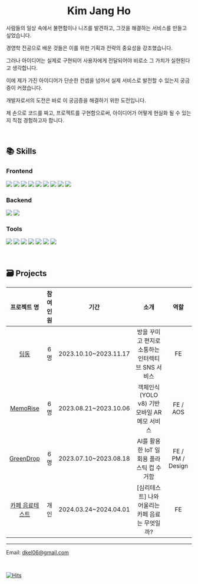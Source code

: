 # <div align=center> Kim Jang Ho </div>
<div style="text-align: left">
  
사람들의 일상 속에서 불편함이나 니즈를 발견하고, 그것을 해결하는 서비스를 만들고 싶었습니다.

경영학 전공으로 배운 것들은 이를 위한 기획과 전략의 중요성을 강조했습니다.

그러나 아이디어는 실제로 구현되어 사용자에게 전달되어야 비로소 그 가치가 실현된다고 생각합니다.

이에 제가 가진 아이디어가 단순한 컨셉을 넘어서 실제 서비스로 발전할 수 있는지 궁금증이 커졌습니다.

개발자로서의 도전은 바로 이 궁금증을 해결하기 위한 도전입니다.

제 손으로 코드를 짜고, 프로젝트를 구현함으로써, 아이디어가 어떻게 현실화 될 수 있는지 직접 경험하고자 합니다.
</div>
<br>

## <div style="text-align: left"> 📚 Skills </div> 
### <div style="text-align: left"> Frontend </div>
<p style="text-align: left">
  <img src="https://img.shields.io/badge/HTML5-000000?style=flat-square&logo=HTML5&logoColor=E34F26"/>
  <img src="https://img.shields.io/badge/CSS3-000000?style=flat-square&logo=CSS3&logoColor=1572B6"/>
  <img src="https://img.shields.io/badge/JavaScript-000000?style=flat-square&logo=JavaScript&logoColor=F7DF1E"/>
  <img src="https://img.shields.io/badge/React-000000?style=flat-square&logo=React&logoColor=61DAFB"/>
  <img src="https://img.shields.io/badge/Recoil-000000?style=flat-square&logo=Recoil&logoColor=3578E5"/>
  <img src="https://img.shields.io/badge/Redux-000000?style=flat-square&logo=Redux&logoColor=#764ABC" />
  <img src="https://img.shields.io/badge/React_Three_Fiber-000000?style=flat-square&logo=Three.js&logoColor=#000000" />
  <img src="https://img.shields.io/badge/React_Native-000000?style=flat-square&logo=react&logoColor=61DAFB" />
  <img src="https://img.shields.io/badge/Vue.js (2)-000000?style=flat-square&logo=Vue.js&logoColor=4FC08D"/>
</p>

### <div style="text-align: left"> Backend </div> 
<p style="text-align: left">
  <img src="https://img.shields.io/badge/Python-000000?style=flat-square&logo=Python&logoColor=3776AB"/>
  <img src="https://img.shields.io/badge/Django-000000?style=flat-square&logo=Django&logoColor=#092E20 "/>
</p>

  
### <div style="text-align: left"> Tools </div>   

<p style="text-align: left">
  <img src="https://img.shields.io/badge/Git-000000?style=flat-square&logo=Git&logoColor=F05032"/>
  <img src="https://img.shields.io/badge/GitHub-000000?style=flat-square&logo=Github&logoColor=ffffff"/>
  <img src="https://img.shields.io/badge/GitLab-000000?style=flat-square&logo=Gitlab&logoColor=FC6D26"/>
  <img src="https://img.shields.io/badge/Jira-000000?style=flat-square&logo=Jira&logoColor=0052CC"/>
  <img src="https://img.shields.io/badge/Notion-000000?style=flat-square&logo=Notion&logoColor=ffffff"/>
  <img src="https://img.shields.io/badge/Figma-000000?style=flat-square&logo=Figma&logoColor=F24E1E"/>
  <img src="https://img.shields.io/badge/Blender-000000?style=flat-square&logo=Blender&logoColor=#E87D0D"/>
  

</p>
</br>

## <div style="text-align: left"> 🗃 Projects </div> 

<div align=center> 
  
|프로젝트 명|참여 인원|기간|소개|역할|
|:--:|:--:|:--:|:--:|:--:|
|[딩동](https://github.com/KJH0406/DingDong)|6명|2023.10.10~2023.11.17| 방을 꾸미고 편지로 소통하는 인터렉티브 SNS 서비스 |FE|
|[MemoRise](https://github.com/KJH0406/MemoRise)|6명|2023.08.21~2023.10.06| 객체인식(YOLO v8) 기반 모바일 AR 메모 서비스| FE / AOS |
|[GreenDrop](https://github.com/KJH0406/GreenDrop/)|6명|2023.07.10~2023.08.18| AI를 활용한 IoT 일회용 플라스틱 컵 수거함|FE / PM / Design|
|[카페 음료테스트](https://github.com/KJH0406/typetest)|개인|2024.03.24~2024.04.01|[심리테스트] 나와 어울리는 카페 음료는 무엇일까? |FE|
</div>

<hr>

Email: dkel06@gmail.com

<br>

[![Hits](https://hits.seeyoufarm.com/api/count/incr/badge.svg?url=https%3A%2F%2Fgithub.com%2FKJH0406%2Fhit-counter&count_bg=%2379C83D&title_bg=%23555555&icon=&icon_color=%23E7E7E7&title=hits&edge_flat=false)](https://hits.seeyoufarm.com)





